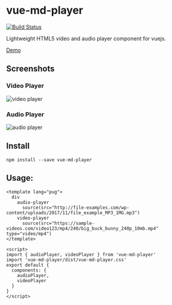 # vue-md-player

[![Build Status](https://travis-ci.org/meyt/vue-md-player.svg?branch=master)](https://travis-ci.org/meyt/vue-md-player)

Lightweight HTML5 video and audio player component for vuejs.

[Demo](https://meyt.github.io/vue-md-player)

## Screenshots

### Video Player

![video player](https://github.com/meyt/vue-md-player/raw/master/stuff/video-player-screenshot.png?raw=true)

### Audio Player

![audio player](https://github.com/meyt/vue-md-player/raw/master/stuff/audio-player-screenshot.png?raw=true)

## Install

```
npm install --save vue-md-player
```


## Usage:

```vue
<template lang="pug">
  div
    audio-player
      source(src="http://file-examples.com/wp-content/uploads/2017/11/file_example_MP3_1MG.mp3")
    video-player
      source(src="https://sample-videos.com/video123/mp4/240/big_buck_bunny_240p_10mb.mp4" type="video/mp4")
</template>

<script>
import { audioPlayer, videoPlayer } from 'vue-md-player'
import 'vue-md-player/dist/vue-md-player.css'
export default {
  components: {
    audioPlayer,
    videoPlayer
  }
}
</script>
```
